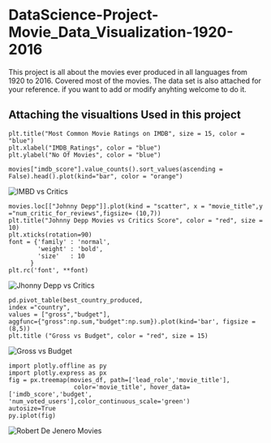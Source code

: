# DataScience-Project-Movie_Data_Visualization-1920-2016

This project is all about the movies ever produced in all languages from 1920 to 2016. Covered most of the movies.
The data set is also attached for your reference. if you want to add or modify anyhting welcome to do it.


## Attaching the visualtions Used in this project
```
plt.title("Most Common Movie Ratings on IMDB", size = 15, color = "blue")
plt.xlabel("IMDB_Ratings", color = "blue")
plt.ylabel("No Of Movies", color = "blue")

movies["imdb_score"].value_counts().sort_values(ascending = False).head().plot(kind="bar", color = "orange")
```
![IMBD vs Critics](https://user-images.githubusercontent.com/8182816/189283758-186bf1b9-3d33-4a1b-87e9-c30395f88189.png)

```
movies.loc[["Johnny Depp"]].plot(kind = "scatter", x = "movie_title",y ="num_critic_for_reviews",figsize= (10,7))
plt.title("Johnny Depp Movies vs Critics Score", color = "red", size = 10)
plt.xticks(rotation=90)
font = {'family' : 'normal',
        'weight' : 'bold',
        'size'   : 10
      }
plt.rc('font', **font)

```
![Jhonny Depp vs Critics](https://user-images.githubusercontent.com/8182816/189283871-81770598-990e-4baf-8ddd-21d7a85c9603.png)

```
pd.pivot_table(best_country_produced,
index ="country",
values = ["gross","budget"],
aggfunc={"gross":np.sum,"budget":np.sum}).plot(kind='bar', figsize = (8,5))
plt.title ("Gross vs Budget", color = "red", size = 15)
```
![Gross vs Budget](https://user-images.githubusercontent.com/8182816/189283935-f3999c7d-35c4-425a-b60c-2396e2530415.png)


```
import plotly.offline as py
import plotly.express as px
fig = px.treemap(movies_df, path=['lead_role','movie_title'],
                  color='movie_title', hover_data=['imdb_score','budget', 'num_voted_users'],color_continuous_scale='green')
autosize=True
py.iplot(fig)
```
![Robert De Jenero Movies](https://user-images.githubusercontent.com/8182816/189283960-fca8ea6b-65ce-4982-8499-fb3709169437.png)


